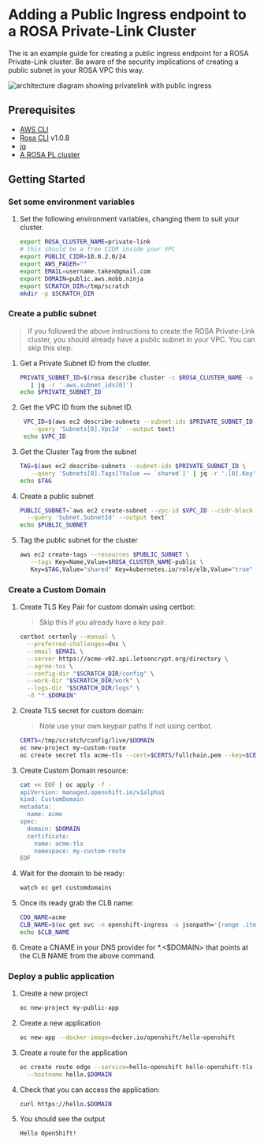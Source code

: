 # Adding a Public Ingress endpoint to a ROSA Private-Link Cluster

The is an example guide for creating a public ingress endpoint for a ROSA Private-Link cluster. Be aware of the security implications of creating a public subnet in your ROSA VPC this way.

![architecture diagram showing privatelink with public ingress](./images/arch-pl-ingress.png)

## Prerequisites

* [AWS CLI](https://docs.aws.amazon.com/cli/latest/userguide/install-cliv2.html)
* [Rosa CLI](https://github.com/openshift/rosa/releases/tag/v1.0.8) v1.0.8
* [jq](https://stedolan.github.io/jq/download/)
* [A ROSA PL cluster](./README.md)

## Getting Started

### Set some environment variables

1. Set the following environment variables, changing them to suit your cluster.

   ```bash
   export ROSA_CLUSTER_NAME=private-link
   # this should be a free CIDR inside your VPC
   export PUBLIC_CIDR=10.0.2.0/24
   export AWS_PAGER=""
   export EMAIL=username.taken@gmail.com
   export DOMAIN=public.aws.mobb.ninja
   export SCRATCH_DIR=/tmp/scratch
   mkdir -p $SCRATCH_DIR
   ```

### Create a public subnet

> If you followed the above instructions to create the ROSA Private-Link cluster, you should already have a public subnet in your VPC. You can skip this step.

1. Get a Private Subnet ID from the cluster.

   ```bash
   PRIVATE_SUBNET_ID=$(rosa describe cluster -c $ROSA_CLUSTER_NAME -o json \
      | jq -r '.aws.subnet_ids[0]')
   echo $PRIVATE_SUBNET_ID
   ```

1. Get the VPC ID from the subnet ID.

   ```bash
    VPC_ID=$(aws ec2 describe-subnets --subnet-ids $PRIVATE_SUBNET_ID \
      --query 'Subnets[0].VpcId' --output text)
    echo $VPC_ID
   ```

1. Get the Cluster Tag from the subnet

   ```bash
   TAG=$(aws ec2 describe-subnets --subnet-ids $PRIVATE_SUBNET_ID \
      --query 'Subnets[0].Tags[?Value == `shared`]' | jq -r '.[0].Key')
   echo $TAG
   ```

1. Create a public subnet

   ```bash
   PUBLIC_SUBNET=`aws ec2 create-subnet --vpc-id $VPC_ID --cidr-block $PUBLIC_CIDR \
     --query 'Subnet.SubnetId' --output text`
   echo $PUBLIC_SUBNET
   ```

1. Tag the public subnet for the cluster

   ```bash
   aws ec2 create-tags --resources $PUBLIC_SUBNET \
      --tags Key=Name,Value=$ROSA_CLUSTER_NAME-public \
      Key=$TAG,Value="shared" Key=kubernetes.io/role/elb,Value="true"
   ```

### Create a Custom Domain

1. Create TLS Key Pair for custom domain using certbot:

    > Skip this if you already have a key pair.

    ```bash
    certbot certonly --manual \
      --preferred-challenges=dns \
      --email $EMAIL \
      --server https://acme-v02.api.letsencrypt.org/directory \
      --agree-tos \
      --config-dir "$SCRATCH_DIR/config" \
      --work-dir "$SCRATCH_DIR/work" \
      --logs-dir "$SCRATCH_DIR/logs" \
      -d "*.$DOMAIN"
    ```

1. Create TLS secret for custom domain:

    > Note use your own keypair paths if not using certbot.

   ```bash
   CERTS=/tmp/scratch/config/live/$DOMAIN
   oc new-project my-custom-route
   oc create secret tls acme-tls --cert=$CERTS/fullchain.pem --key=$CERTS/privkey.pem
   ```

1. Create Custom Domain resource:

   ```bash
   cat << EOF | oc apply -f -
   apiVersion: managed.openshift.io/v1alpha1
   kind: CustomDomain
   metadata:
     name: acme
   spec:
     domain: $DOMAIN
     certificate:
       name: acme-tls
       namespace: my-custom-route
   EOF
   ```

1. Wait for the domain to be ready:

   ```bash
   watch oc get customdomains
   ```

1. Once its ready grab the CLB name:

   ```bash
   CDO_NAME=acme
   CLB_NAME=$(oc get svc -n openshift-ingress -o jsonpath='{range .items[?(@.metadata.labels.ingresscontroller\.operator\.openshift\.io\/owning-ingresscontroller=="'$CDO_NAME'")]}{.status.loadBalancer.ingress[].hostname}{"\n"}{end}')
   echo $CLB_NAME
   ```

1. Create a CNAME in your DNS provider for *.<$DOMAIN> that points at the CLB NAME from the above command.

### Deploy a public application

1. Create a new project

   ```bash
   oc new-project my-public-app
   ```

1. Create a new application

   ```bash
   oc new-app --docker-image=docker.io/openshift/hello-openshift
   ```

1. Create a route for the application

   ```bash
   oc create route edge --service=hello-openshift hello-openshift-tls \
     --hostname hello.$DOMAIN
   ```

1. Check that you can access the application:

   ```bash
   curl https://hello.$DOMAIN
   ```

1. You should see the output

   ```
   Hello OpenShift!
   ```
